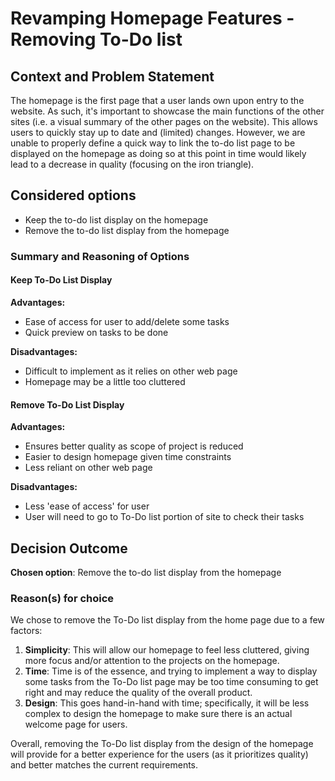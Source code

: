 # Revamping Homepage Features - Removing To-Do list

## Context and Problem Statement

The homepage is the first page that a user lands own upon entry to the website. As such, it's important to showcase the main functions of the other sites (i.e. a visual summary of the other pages on the website). This allows users to quickly stay up to date and (limited) changes. However, we are unable to properly define a quick way to link the to-do list page to be displayed on the homepage as doing so at this point in time would likely lead to a decrease in quality (focusing on the iron triangle).

## Considered options

- Keep the to-do list display on the homepage
- Remove the to-do list display from the homepage

### Summary and Reasoning of Options

#### Keep To-Do List Display

**Advantages:**

- Ease of access for user to add/delete some tasks
- Quick preview on tasks to be done

**Disadvantages:**

- Difficult to implement as it relies on other web page
- Homepage may be a little too cluttered

#### Remove To-Do List Display

**Advantages:**

- Ensures better quality as scope of project is reduced
- Easier to design homepage given time constraints
- Less reliant on other web page

**Disadvantages:**

- Less 'ease of access' for user
- User will need to go to To-Do list portion of site to check their tasks

## Decision Outcome

**Chosen option**: Remove the to-do list display from the homepage

### Reason(s) for choice

We chose to remove the To-Do list display from the home page due to a few factors:

1. **Simplicity**: This will allow our homepage to feel less cluttered, giving more focus and/or attention to the projects on the homepage.
2. **Time**: Time is of the essence, and trying to implement a way to display some tasks from the To-Do list page may be too time consuming to get right and may reduce the quality of the overall product.
3. **Design**: This goes hand-in-hand with time; specifically, it will be less complex to design the homepage to make sure there is an actual welcome page for users.

Overall, removing the To-Do list display from the design of the homepage will provide for a better experience for the users (as it prioritizes quality) and better matches the current requirements.
